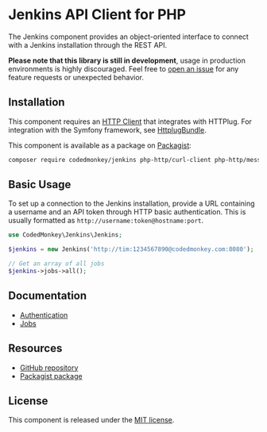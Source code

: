 # Jenkins API Client for PHP

The Jenkins component provides an object-oriented interface to connect with a 
Jenkins installation through the REST API.

**Please note that this library is still in development**, usage in production
environments is highly discouraged. Feel free to [open an issue](https://github.com/codedmonkey/jenkins/issues) 
for any feature requests or unexpected behavior.

## Installation
This component requires an [HTTP Client](http://docs.php-http.org/en/latest/clients.html)
that integrates with HTTPlug. For integration with the Symfony framework, see [HttplugBundle](http://docs.php-http.org/en/latest/integrations/symfony-bundle.html).

This component is available as a package on [Packagist](https://packagist.org):

```bash
composer require codedmonkey/jenkins php-http/curl-client php-http/message
```

## Basic Usage
To set up a connection to the Jenkins installation, provide a URL containing
a username and an API token through HTTP basic authentication. This is usually
formatted as `http://username:token@hostname:port`.

```php
use CodedMonkey\Jenkins\Jenkins;

$jenkins = new Jenkins('http://tim:1234567890@codedmonkey.com:8080');

// Get an array of all jobs
$jenkins->jobs->all();
```

## Documentation
* [Authentication](documentation/authentication.markdown)
* [Jobs](documentation/jobs.markdown)

## Resources
* [GitHub repository](https://github.com/codedmonkey/jenkins)
* [Packagist package](https://packagist.org/packages/codedmonkey/jenkins)

## License
This component is released under the [MIT license](license.markdown).
